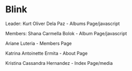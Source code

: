 # Blink

Leader: Kurt Oliver Dela Paz - Albums Page/javascript

Members:
Shana Carmella Bolok - Album Page/javascript

Ariane Luteria - Members Page

Katrina Antoinette Ermita - About Page

Kristina Cassandra Hernandez - Index Page/media

